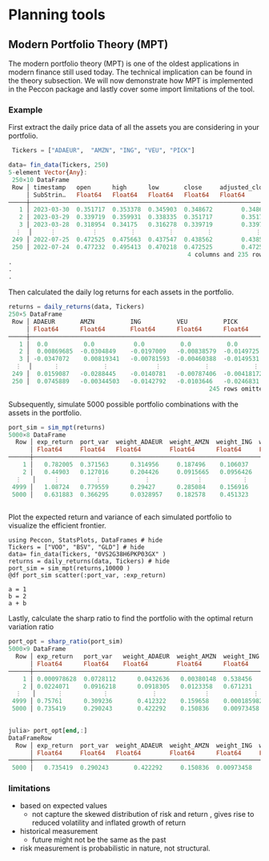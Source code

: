 # Planning tools
## Modern Portfolio Theory (MPT) 
The modern portfolio theory (MPT) is one of the oldest applications in modern finance still used today. The technical implication can be found in the theory subsection.  We will now demonstrate how MPT is implemented in the Peccon package and lastly cover some import limitations of the tool. 
### Example 

First extract the daily price data of all the assets you are considering in your portfolio. 
```julia 
 Tickers = ["ADAEUR",  "AMZN", "ING", "VEU", "PICK"]

data= fin_data(Tickers, 250)
5-element Vector{Any}:
 250×10 DataFrame
 Row │ timestamp   open      high      low       close     adjusted_close  vol ⋯
     │ SubStrin…   Float64   Float64   Float64   Float64   Float64         Int ⋯
─────┼──────────────────────────────────────────────────────────────────────────
   1 │ 2023-03-30  0.351717  0.353378  0.345903  0.348672        0.348672   14 ⋯
   2 │ 2023-03-29  0.339719  0.359931  0.338335  0.351717        0.351717  190
   3 │ 2023-03-28  0.318954  0.34175   0.316278  0.339719        0.339719  133
  ⋮  │     ⋮          ⋮         ⋮         ⋮         ⋮            ⋮             ⋱
 249 │ 2022-07-25  0.472525  0.475663  0.437547  0.438562        0.438562  200
 250 │ 2022-07-24  0.477232  0.495413  0.470218  0.472525        0.472525  233
                                                  4 columns and 235 rows omitted
.
.
.


``` 

Then calculated the daily log returns for each assets in the portfolio. 


```julia 
returns = daily_returns(data, Tickers)
250×5 DataFrame
 Row │ ADAEUR       AMZN          ING          VEU          PICK        
     │ Float64      Float64       Float64      Float64      Float64
─────┼──────────────────────────────────────────────────────────────────
   1 │  0.0          0.0           0.0          0.0          0.0
   2 │  0.00869685  -0.0304849    -0.0197009   -0.00838579  -0.0149725
   3 │ -0.0347072    0.00819341   -0.00781593  -0.00460388  -0.0149531
  ⋮  │      ⋮            ⋮             ⋮            ⋮            ⋮
 249 │  0.0159087   -0.0288445    -0.0140781   -0.00787406  -0.00418172
 250 │  0.0745889   -0.00344503   -0.0142792   -0.0103646   -0.0246831
                                                        245 rows omitted
```

Subsequently, simulate 5000 possible portfolio combinations with the assets in the portfolio. 
```julia 
port_sim = sim_mpt(returns)
5000×8 DataFrame
  Row │ exp_return  port_var  weight_ADAEUR  weight_AMZN  weight_ING  weight_VEU  weight_PICK  port_std 
      │ Float64     Float64   Float64        Float64      Float64     Float64     Float64      Float64
──────┼─────────────────────────────────────────────────────────────────────────────────────────────────
    1 │   0.782005  0.371563      0.314956     0.187496    0.106037    0.29146      0.100051   0.60956
    2 │   0.44903   0.127016      0.204426     0.0915665   0.0956426   0.387233     0.221132   0.356393
  ⋮   │     ⋮          ⋮            ⋮             ⋮           ⋮           ⋮            ⋮          ⋮
 4999 │   1.08724   0.779559      0.29427      0.285084    0.156916    0.255411     0.0083186  0.882926
 5000 │   0.631883  0.366295      0.0328957    0.182578    0.451323    0.23108      0.102123   0.605223
                                                                                       4995 rows omitted
```

Plot the expected return and variance of each simulated portfolio to visualize the efficient frontier.  
```@example
using Peccon, StatsPlots, DataFrames # hide 
Tickers = ["VOO", "BSV", "GLD"] # hide
data= fin_data(Tickers, "0VS2G38H6PKP03GX" )
returns = daily_returns(data, Tickers) # hide
port_sim = sim_mpt(returns,10000 )
@df port_sim scatter(:port_var, :exp_return)
```
```@example
a = 1
b = 2
a + b
```



Lastly, calculate the sharp ratio to find the portfolio with the optimal  return variation ratio 

```julia 
port_opt = sharp_ratio(port_sim)
5000×9 DataFrame
  Row │ exp_return   port_var   weight_ADAEUR  weight_AMZN  weight_ING   weight_VEU  weight_PICK  port_std  sharp_ratio 
      │ Float64      Float64    Float64        Float64      Float64      Float64     Float64      Float64   Float64
──────┼─────────────────────────────────────────────────────────────────────────────────────────────────────────────────
    1 │ 0.000978628  0.0728112      0.0432636   0.00380148  0.538456      0.382372     0.0321063  0.269835  -0.0704925
    2 │ 0.0224071    0.0916218      0.0918305   0.0123358   0.671231      0.105515     0.119087   0.302691   0.00795236
  ⋮   │      ⋮           ⋮            ⋮             ⋮            ⋮           ⋮            ⋮          ⋮           ⋮
 4999 │ 0.75761      0.309236       0.412322    0.159658    0.000185982   0.097781     0.330053   0.55609    1.32642
 5000 │ 0.735419     0.290243       0.422292    0.150836    0.00973458    0.0215554    0.395581   0.538742   1.32794
                                                                                                       4995 rows omitted

julia> port_opt[end,:]
DataFrameRow
  Row │ exp_return  port_var  weight_ADAEUR  weight_AMZN  weight_ING  weight_VEU  weight_PICK  port_std  sharp_ratio 
      │ Float64     Float64   Float64        Float64      Float64     Float64     Float64      Float64   Float64
──────┼──────────────────────────────────────────────────────────────────────────────────────────────────────────────
 5000 │   0.735419  0.290243       0.422292     0.150836  0.00973458   0.0215554     0.395581  0.538742      1.32794
```

### limitations 

* based on expected values 
    * not capture the skewed distribution of risk and return , gives rise to reduced volatility and inflated growth of return 
* historical measurement 
    * future might not be the same as the past 
* risk measurement is probabilistic in nature, not structural. 
